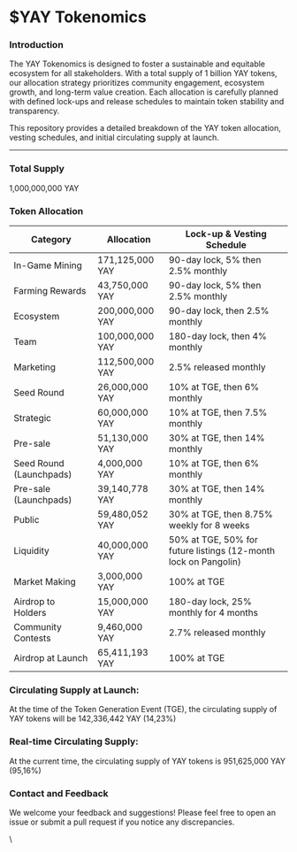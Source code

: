 # $YAY Tokenomics

### Introduction

The YAY Tokenomics is designed to foster a sustainable and equitable ecosystem for all stakeholders. With a total supply of 1 billion YAY tokens, our allocation strategy prioritizes community engagement, ecosystem growth, and long-term value creation. Each allocation is carefully planned with defined lock-ups and release schedules to maintain token stability and transparency.

This repository provides a detailed breakdown of the YAY token allocation, vesting schedules, and initial circulating supply at launch.

***

### Total Supply

1,000,000,000 YAY

### Token Allocation

| Category                | Allocation      | Lock-up & Vesting Schedule                                      |
| ----------------------- | --------------- | --------------------------------------------------------------- |
| In-Game Mining          | 171,125,000 YAY | 90-day lock, 5% then 2.5% monthly                               |
| Farming Rewards         | 43,750,000 YAY  | 90-day lock, 5% then 2.5% monthly                               |
| Ecosystem               | 200,000,000 YAY | 90-day lock, then 2.5% monthly                                  |
| Team                    | 100,000,000 YAY | 180-day lock, then 4% monthly                                   |
| Marketing               | 112,500,000 YAY | 2.5% released monthly                                           |
| Seed Round              | 26,000,000 YAY  | 10% at TGE, then 6% monthly                                     |
| Strategic               | 60,000,000 YAY  | 10% at TGE, then 7.5% monthly                                   |
| Pre-sale                | 51,130,000 YAY  | 30% at TGE, then 14% monthly                                    |
| Seed Round (Launchpads) | 4,000,000 YAY   | 10% at TGE, then 6% monthly                                     |
| Pre-sale (Launchpads)   | 39,140,778 YAY  | 30% at TGE, then 14% monthly                                    |
| Public                  | 59,480,052 YAY  | 30% at TGE, then 8.75% weekly for 8 weeks                       |
| Liquidity               | 40,000,000 YAY  | 50% at TGE, 50% for future listings (12-month lock on Pangolin) |
| Market Making           | 3,000,000 YAY   | 100% at TGE                                                     |
| Airdrop to Holders      | 15,000,000 YAY  | 180-day lock, 25% monthly for 4 months                          |
| Community Contests      | 9,460,000 YAY   | 2.7% released monthly                                           |
| Airdrop at Launch       | 65,411,193 YAY  | 100% at TGE                                                     |

### Circulating Supply at Launch:

At the time of the Token Generation Event (TGE), the circulating supply of YAY tokens will be 142,336,442 YAY (14,23%)

### Real-time Circulating Supply:

At the current time, the circulating supply of YAY tokens is 951,625,000 YAY (95,16%)

### Contact and Feedback

We welcome your feedback and suggestions! Please feel free to open an issue or submit a pull request if you notice any discrepancies.

\
